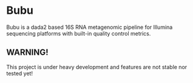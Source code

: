 # Bubu

Bubu is a dada2 based 16S RNA metagenomic pipeline for Illumina sequencing platforms with built-in quality control metrics.

## WARNING!

This project is under heavy development and features are not stable nor tested yet!
